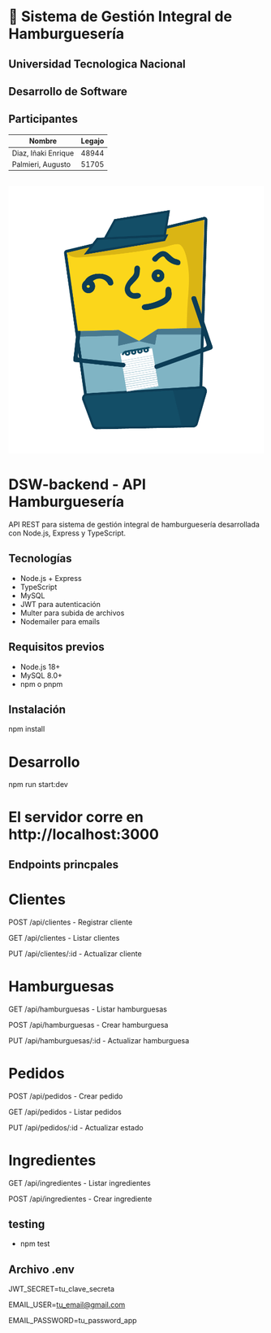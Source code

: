 # 🍔 Sistema de Gestión Integral de Hamburguesería
## **Universidad Tecnologica Nacional**
## **Desarrollo de Software**

## Participantes
 Nombre | Legajo |
|--------|--------|
| Diaz, Iñaki Enrique | 48944 |
| Palmieri, Augusto | 51705 |

## <img src="\uploads\u14.png" alt= "imagen presentacion" width="600"/>

# DSW-backend - API Hamburguesería

API REST para sistema de gestión integral de hamburguesería desarrollada con Node.js, Express y TypeScript.

## Tecnologías

- Node.js + Express
- TypeScript
- MySQL
- JWT para autenticación
- Multer para subida de archivos
- Nodemailer para emails

## Requisitos previos

- Node.js 18+
- MySQL 8.0+
- npm o pnpm

## Instalación
npm install

# Desarrollo
npm run start:dev

# El servidor corre en http://localhost:3000

## Endpoints princpales
# Clientes
POST /api/clientes - Registrar cliente

GET /api/clientes - Listar clientes

PUT /api/clientes/:id - Actualizar cliente

# Hamburguesas
GET /api/hamburguesas - Listar hamburguesas

POST /api/hamburguesas - Crear hamburguesa

PUT /api/hamburguesas/:id - Actualizar hamburguesa

# Pedidos
POST /api/pedidos - Crear pedido

GET /api/pedidos - Listar pedidos

PUT /api/pedidos/:id - Actualizar estado

# Ingredientes
GET /api/ingredientes - Listar ingredientes

POST /api/ingredientes - Crear ingrediente

## testing
- npm test

## Archivo .env
JWT_SECRET=tu_clave_secreta

EMAIL_USER=tu_email@gmail.com

EMAIL_PASSWORD=tu_password_app
